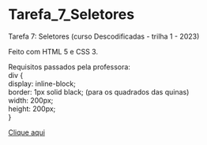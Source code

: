 # Tarefa_7_Seletores
Tarefa 7: Seletores (curso Descodificadas - trilha 1 - 2023) 

Feito com HTML 5 e CSS 3.

Requisitos passados pela professora:
<br>
div {
<br>
    display: inline-block; <br>
    border: 1px solid black; (para os quadrados das quinas) <br>
    width: 200px; <br>
    height: 200px; <br>
}

<a href="https://lucienelima8.github.io/Tarefa_7_Seletores/" target="_blank">Clique aqui</a>
